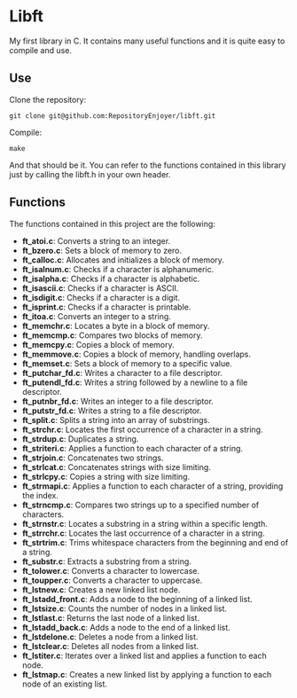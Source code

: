# Libft

My first library in C. It contains many useful functions and it is quite easy to compile and use.

## Use

Clone the repository:

    git clone git@github.com:RepositoryEnjoyer/libft.git

Compile:

    make

And that should be it. You can refer to the functions contained in this library just by calling the libft.h in your own header.

## Functions

The functions contained in this project are the following:

- **ft_atoi.c**: Converts a string to an integer.
- **ft_bzero.c**: Sets a block of memory to zero.
- **ft_calloc.c**: Allocates and initializes a block of memory.
- **ft_isalnum.c**: Checks if a character is alphanumeric.
- **ft_isalpha.c**: Checks if a character is alphabetic.
- **ft_isascii.c**: Checks if a character is ASCII.
- **ft_isdigit.c**: Checks if a character is a digit.
- **ft_isprint.c**: Checks if a character is printable.
- **ft_itoa.c**: Converts an integer to a string.
- **ft_memchr.c**: Locates a byte in a block of memory.
- **ft_memcmp.c**: Compares two blocks of memory.
- **ft_memcpy.c**: Copies a block of memory.
- **ft_memmove.c**: Copies a block of memory, handling overlaps.
- **ft_memset.c**: Sets a block of memory to a specific value.
- **ft_putchar_fd.c**: Writes a character to a file descriptor.
- **ft_putendl_fd.c**: Writes a string followed by a newline to a file descriptor.
- **ft_putnbr_fd.c**: Writes an integer to a file descriptor.
- **ft_putstr_fd.c**: Writes a string to a file descriptor.
- **ft_split.c**: Splits a string into an array of substrings.
- **ft_strchr.c**: Locates the first occurrence of a character in a string.
- **ft_strdup.c**: Duplicates a string.
- **ft_striteri.c**: Applies a function to each character of a string.
- **ft_strjoin.c**: Concatenates two strings.
- **ft_strlcat.c**: Concatenates strings with size limiting.
- **ft_strlcpy.c**: Copies a string with size limiting.
- **ft_strmapi.c**: Applies a function to each character of a string, providing the index.
- **ft_strncmp.c**: Compares two strings up to a specified number of characters.
- **ft_strnstr.c**: Locates a substring in a string within a specific length.
- **ft_strrchr.c**: Locates the last occurrence of a character in a string.
- **ft_strtrim.c**: Trims whitespace characters from the beginning and end of a string.
- **ft_substr.c**: Extracts a substring from a string.
- **ft_tolower.c**: Converts a character to lowercase.
- **ft_toupper.c**: Converts a character to uppercase.
- **ft_lstnew.c**: Creates a new linked list node.
- **ft_lstadd_front.c**: Adds a node to the beginning of a linked list.
- **ft_lstsize.c**: Counts the number of nodes in a linked list.
- **ft_lstlast.c**: Returns the last node of a linked list.
- **ft_lstadd_back.c**: Adds a node to the end of a linked list.
- **ft_lstdelone.c**: Deletes a node from a linked list.
- **ft_lstclear.c**: Deletes all nodes from a linked list.
- **ft_lstiter.c**: Iterates over a linked list and applies a function to each node.
- **ft_lstmap.c**: Creates a new linked list by applying a function to each node of an existing list.

